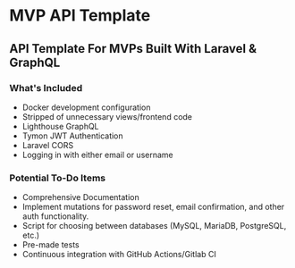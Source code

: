 # MVP API Template #
## API Template For MVPs Built With Laravel & GraphQL ##

### What's Included ###

- Docker development configuration
- Stripped of unnecessary views/frontend code
- Lighthouse GraphQL
- Tymon JWT Authentication
- Laravel CORS
- Logging in with either email or username

### Potential To-Do Items ###

- Comprehensive Documentation
- Implement mutations for password reset, email confirmation, and other auth functionality.
- Script for choosing between databases (MySQL, MariaDB, PostgreSQL, etc.)
- Pre-made tests
- Continuous integration with GitHub Actions/Gitlab CI